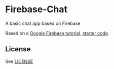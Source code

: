 # Firebase-Chat
A basic chat app based on Firebase

Based on a [Google Firebase tutorial](https://codelabs.developers.google.com/codelabs/firebase-web#1), [starter code](https://github.com/firebase/codelab-friendlychat-web).

## License
See [LICENSE](LICENSE)